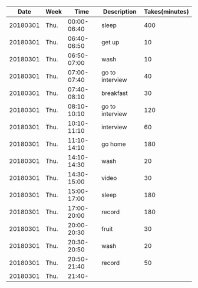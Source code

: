 Date|Week|Time|Description|Takes(minutes)
---|---|---|---|---
20180301|Thu.|00:00-06:40|sleep|400
20180301|Thu.|06:40-06:50|get up|10
20180301|Thu.|06:50-07:00|wash|10
20180301|Thu.|07:00-07:40|go to interview|40
20180301|Thu.|07:40-08:10|breakfast|30
20180301|Thu.|08:10-10:10|go to interview|120
20180301|Thu.|10:10-11:10|interview|60
20180301|Thu.|11:10-14:10|go home|180
20180301|Thu.|14:10-14:30|wash|20
20180301|Thu.|14:30-15:00|video|30
20180301|Thu.|15:00-17:00|sleep|180
20180301|Thu.|17:00-20:00|record|180
20180301|Thu.|20:00-20:30|fruit|30
20180301|Thu.|20:30-20:50|wash|20
20180301|Thu.|20:50-21:40|record|50
20180301|Thu.|21:40-
